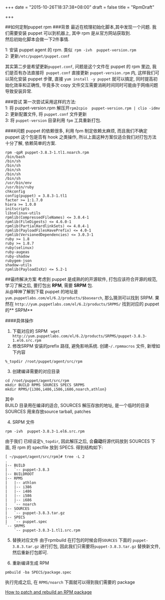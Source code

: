 +++
date = "2015-10-26T18:37:38+08:00"
draft = false
title = "RpmDraft"

+++

##如何定制puppet rpm
###背景
最近在梳理初始化脚本,其中发现一个问题. 我们需要安装 puppet 可以到机器上,  其中 rpm 是从官方网站获取到.   
然后初始化脚本会做一下2件事情.  

1:  安装 puppet agent 的 rpm.  类似` rpm -ivh  puppet-version.rpm`  
2:  更新`/etc/puppet/puppet.conf` 

其实第二步是希望更新`puppet.conf`, 问题是这个文件在 puppet 的 rpm 里边,  我们是否有办法直接将` puppet.conf` 直接更新 `puppet-version.rpm` 内,  这样我们可以简化安装 puppet 步骤, 直接  `yum install -y puppet` 就可以搞定, 同时提高初始化效率和正确性, 毕竟多次 copy 文件交互需要消耗时间同时可能由于网络问题导致安装异常. 

###尝试 
第一次尝试采用这样的方法:   
1: 将  puppet-version.rpm 解压开`rpm2cpio  puppet-version.rpm | clio -idmv `   
2: 更新配置文件, 将 `puppet.conf` 文件更新  
3: 将 `puppet-version` 目录利用 `fpm` 工具重新打包. 

####问题
puppet 的依赖很多, 利用 fpm 制定依赖太麻烦, 而且我们不确定 puppet 这个包是否有 hook 之类操作, 所以上面这种方案仅适合我们对打包方法十分了解, 依赖简单的方案.   

```
rpm -qpR puppet-3.8.3-1.tl1.noarch.rpm
/bin/bash
/bin/sh
/bin/sh
/bin/sh
/bin/sh
/bin/sh
/usr/bin/env
/usr/bin/ruby
chkconfig
config(puppet) = 3.8.3-1.tl1
facter >= 1:1.7.0
hiera >= 1.0.0
initscripts
libselinux-utils
rpmlib(CompressedFileNames) <= 3.0.4-1
rpmlib(FileDigests) <= 4.6.0-1
rpmlib(PartialHardlinkSets) <= 4.0.4-1
rpmlib(PayloadFilesHavePrefix) <= 4.0-1
rpmlib(VersionedDependencies) <= 3.0.3-1
ruby >= 1.8
ruby >= 1.8.7
ruby(selinux)
ruby-augeas
ruby-shadow
rubygem-json
shadow-utils
rpmlib(PayloadIsXz) <= 5.2-1   
```

##最终解决方案
考虑到 puppet 是成熟的的开源软件, 打包应该符合开源的规范, 学习了解之后, 要打包出 **RPM**, 需要 **SRPM** 包.   
从@坤神了解到下载 puppet 的地址是 `yum.puppetlabs.com/el/6.2/products/$basearch`, 那么猜测可以找到 SRPM. 果然在 `http://yum.puppetlabs.com/el/6.2/products/SRPMS/` 找到对应的 puppet 的** SRPM** 

####具体操作
1. 下载对应的 SRPM ` wget http://yum.puppetlabs.com/el/6.2/products/SRPMS/puppet-3.8.3-1.el6.src.rpm`  
2. 修改SRPM 安装的prefix 路径, 避免影响系统.  创建`~/.rpmmacros` 文件, 新增如下内容  

```
%_topdir /root/puppet/agent/src/rpm
```

3. 创建编译需要的对应目录  

```
cd /root/puppet/agent/src/rpm
mkdir BUILD RPMS SOURCES SPECS SRPMS
mkdir RPMS/{i386,i486,i586,i686,noarch,athlon}
```
其中   
BUILD 目录用在编译的适合, SOURCES 解压存放的地址, 是一个临时的目录  
SOURCES 用来存放source tarball, patches 

4. SRPM 文件 

```
rpm -ivh  puppet-3.8.3-1.el6.src.rpm
```
由于我们 已经设定`%_topdir`, 因此解压之后, 会**自动**将源代码放到 SOURCES 下面,  将 rpm 的 specfile 放到 SPECS. 得到结构如下:  

```
[ ~/puppet/agent/src/rpm]# tree -L 2
.
|-- BUILD
|   `-- puppet-3.8.3
|-- BUILDROOT
|-- RPMS
|   |-- athlon
|   |-- i386
|   |-- i486
|   |-- i586
|   |-- i686
|   `-- noarch
|-- SOURCES
|   `-- puppet-3.8.3.tar.gz
|-- SPECS
|   `-- puppet.spec
`-- SRPMS
    `-- puppet-3.8.3-1.tl1.src.rpm
```

5. 替换对应文件
由于rpmbuild 在打包的时候会将`SOURCES` 下面的 `puppet-3.8.3.tar.gz` 进行打包,  因此我们只需要将`puppet-3.8.3.tar.gz` 替换新文件, 然后重新打包即可.  

6. 重新编译生成 RPM   

```
pmbuild -ba SPECS/package.spec
```
执行完成之后, 在 `RPMS/noarch` 下面就可以得到我们需要的 package 

[How to patch and rebuild an RPM package](http://bradthemad.org/tech/notes/patching_rpms.php)



